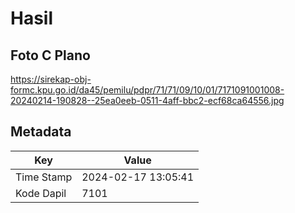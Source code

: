 # Hasil

## Foto C Plano

https://sirekap-obj-formc.kpu.go.id/da45/pemilu/pdpr/71/71/09/10/01/7171091001008-20240214-190828--25ea0eeb-0511-4aff-bbc2-ecf68ca64556.jpg


## Metadata

| Key        | Value               |
| ---------- | ------------------- |
| Time Stamp | 2024-02-17 13:05:41 |
| Kode Dapil | 7101                |




